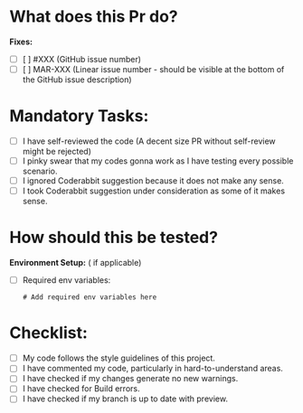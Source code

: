 # What does this Pr do?

<!-- Describe your changes here -->

**Fixes:**

- [ ] [ ] #XXX (GitHub issue number)
- [ ] [ ] MAR-XXX (Linear issue number - should be visible at the bottom of the GitHub issue description)

# Mandatory Tasks:
- [ ] I have self-reviewed the code (A decent size PR without self-review might be rejected)
- [ ] I pinky swear that my codes gonna work as I have testing every possible scenario. 
- [ ] I ignored Coderabbit suggestion because it does not make any sense.
- [ ] I took Coderabbit suggestion under consideration as some of it makes sense.

# How should this be tested? 
<!-- Provide clear instructions for testing -->


**Environment Setup:** ( if applicable)
- [ ] Required env variables:
  ```
  # Add required env variables here
  ```


# Checklist:
<!-- Leave unchecked [x] for items you have NOT completed -->
- [ ] My code follows the style guidelines of this project.
- [ ] I have commented my code, particularly in hard-to-understand areas.
- [ ] I have checked if my changes generate no new warnings.
- [ ] I have checked for Build errors.
- [ ] I have checked if my branch is up to date with preview.
